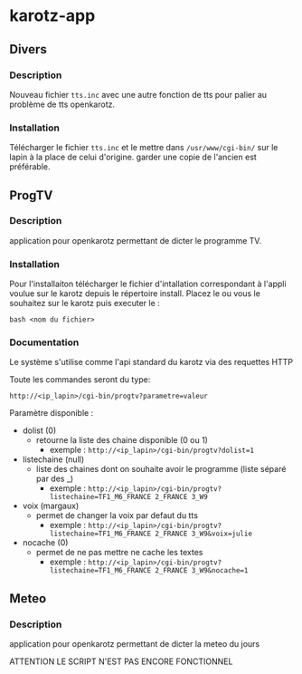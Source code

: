 # karotz-app

## Divers
### Description
Nouveau fichier `tts.inc` avec une autre fonction de tts pour palier au problème de tts openkarotz.

### Installation
Télécharger le fichier `tts.inc` et le mettre dans `/usr/www/cgi-bin/` sur le lapin à la place de celui d'origine.
garder une copie de l'ancien est préférable.

## ProgTV
### Description
application pour openkarotz permettant de dicter le programme TV.

### Installation
Pour l'installaiton télécharger le fichier d'intallation correspondant à l'appli voulue sur le karotz depuis le répertoire install.
Placez le ou vous le souhaitez sur le karotz puis executer le :

```
bash <nom du fichier>
```

### Documentation
Le système s'utilise comme l'api standard du karotz via des requettes HTTP

Toute les commandes seront du type:

```
http://<ip_lapin>/cgi-bin/progtv?parametre=valeur
```

Paramètre disponible :
* dolist (0)
  * retourne la liste des chaine disponible (0 ou 1)
    * exemple : `http://<ip_lapin>/cgi-bin/progtv?dolist=1`
* listechaine (null)
  * liste des chaines dont on souhaite avoir le programme (liste séparé par des _)
    * exemple : `http://<ip_lapin>/cgi-bin/progtv?listechaine=TF1_M6_FRANCE 2_FRANCE 3_W9`
* voix (margaux)
  * permet de changer la voix par defaut du tts
    * exemple : `http://<ip_lapin>/cgi-bin/progtv?listechaine=TF1_M6_FRANCE 2_FRANCE 3_W9&voix=julie`
* nocache (0)
  * permet de ne pas mettre ne cache les textes
    * exemple : `http://<ip_lapin>/cgi-bin/progtv?listechaine=TF1_M6_FRANCE 2_FRANCE 3_W9&nocache=1`

## Meteo
### Description
application pour openkarotz permettant de dicter la meteo du jours

ATTENTION LE SCRIPT N'EST PAS ENCORE FONCTIONNEL
